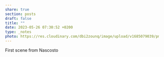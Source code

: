 ```yaml
---
share: true
section: posts
draft: false
title: ""
date: 2023-05-26 07:30:52 +0200
type: _notes
photo: https://res.cloudinary.com/dbi2zounq/image/upload/v1685079039/pm2azukd9al51zvcgob1.jpg
---
```


First scene from Nascosto
